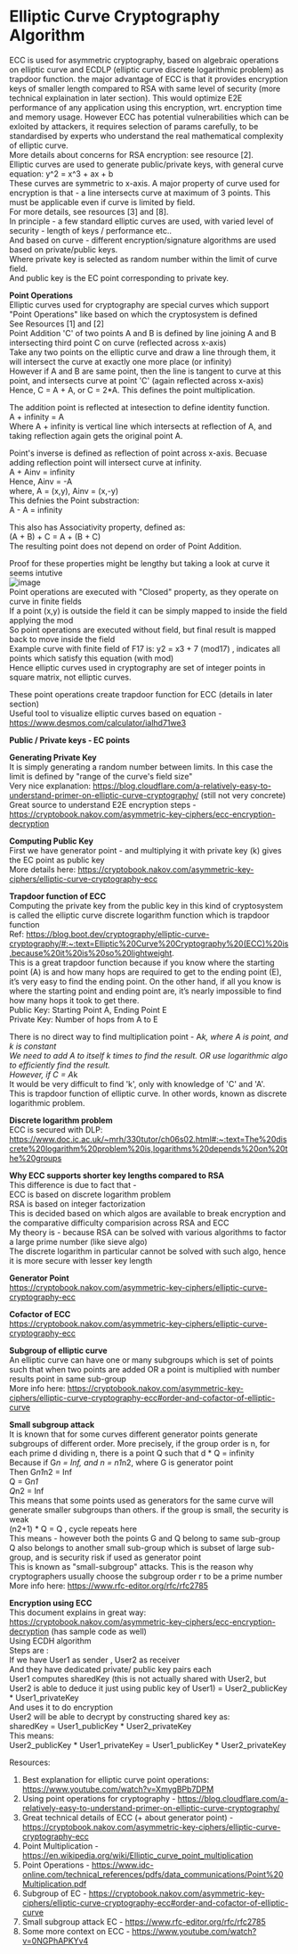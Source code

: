 
# Elliptic Curve Cryptography Algorithm

ECC is used for asymmetric cryptography, based on algebraic operations on elliptic curve and ECDLP (elliptic curve discrete logarithmic problem) as trapdoor function. the major advantage of ECC is that it provides encryption keys of smaller length compared to RSA with same level of security (more technical explaination in later section). This would optimize E2E performance of any application using this encryption, wrt. encryption time and memory usage. However ECC has potential vulnerabilities which can be exloited by attackers, it requires selection of params carefully, to be standardised by experts who understand the real mathematical complexity of elliptic curve.  
More details about concerns for RSA encryption: see resource [2].  
Elliptic curves are used to generate public/private keys, with general curve equation: y^2 = x^3 + ax + b  
These curves are symmetric to x-axis. A major property of curve used for encryption is that - a line intersects curve at maximum of 3 points. This must be applicable even if curve is limited by field.  
For more details, see resources [3] and [8].     
In principle - a few standard elliptic curves are used, with varied level of security - length of keys / performance etc..  
And based on curve - different encryption/signature algorithms are used based on private/public keys.   
Where private key is selected as random number within the limit of curve field.  
And public key is the EC point corresponding to private key.  

**Point Operations**  
Elliptic curves used for cryptography are special curves which support "Point Operations" like based on which the cryptosystem is defined  
See Resources [1] and [2]  
Point Addition 'C' of two points A and B is defined by line joining A and B intersecting third point C on curve (reflected across x-axis)  
Take any two points on the  elliptic curve and draw a line through them, it will intersect the curve at exactly one more place (or infinity)  
However if A and B are same point, then the line is tangent to curve at this point, and intersects curve at point 'C' (again reflected across x-axis)  
Hence, C = A + A, or C = 2*A. This defines the point multiplication.  

The addition point is reflected at intesection to define identity function.  
A + infinity = A  
Where A + infinity is vertical line which intersects at reflection of A, and taking reflection again gets the original point A.  

Point's inverse is defined as reflection of point across x-axis. Becuase adding reflection point will intersect curve at infinity.  
A + Ainv = infinity  
Hence, Ainv = -A  
where, A = (x,y), Ainv = (x,-y)  
This defnies the Point substraction:  
A - A = infinity  

This also has Associativity property, defined as:  
(A + B) + C = A + (B + C)  
The resulting point does not depend on order of Point Addition.    

Proof for these properties might be lengthy but taking a look at curve it seems intutive  
![image](https://user-images.githubusercontent.com/29455503/202861980-951463d6-6821-485a-a01b-b56467394b90.png)  
Point operations are executed with "Closed" property, as they operate on curve in finite fields  
If a point (x,y) is outside the field it can be simply mapped to inside the field applying the mod  
So point operations are executed without field, but final result is mapped back to move inside the field  
Example curve with finite field of F17 is: y2 = x3 + 7 (mod17) , indicates all points which satisfy this equation (with mod)  
Hence elliptic curves used in cryptography are set of integer points in square matrix, not elliptic curves.  

These point operations create trapdoor function for ECC (details in later section)  
Useful tool to visualize elliptic curves based on equation - https://www.desmos.com/calculator/ialhd71we3  

**Public / Private keys - EC points**  

**Generating Private Key**  
It is simply generating a random number between limits. In this case the limit is defined by "range of the curve's field size"  
Very nice explanation: https://blog.cloudflare.com/a-relatively-easy-to-understand-primer-on-elliptic-curve-cryptography/ (still not very concrete)  
Great source to understand E2E encryption steps - https://cryptobook.nakov.com/asymmetric-key-ciphers/ecc-encryption-decryption  

**Computing Public Key**  
First we have generator point - and multiplying it with private key (k) gives the EC point as public key  
More details here: https://cryptobook.nakov.com/asymmetric-key-ciphers/elliptic-curve-cryptography-ecc  

**Trapdoor function of ECC**  
Computing the private key from the public key in this kind of cryptosystem is called the elliptic curve discrete logarithm function which is trapdoor function  
Ref: https://blog.boot.dev/cryptography/elliptic-curve-cryptography/#:~:text=Elliptic%20Curve%20Cryptography%20(ECC)%20is,because%20it%20is%20so%20lightweight.  
This is a great trapdoor function because if you know where the starting point (A) is and how many hops are required to get to the ending point (E), it’s very easy to find the ending point. On the other hand, if all you know is where the starting point and ending point are, it’s nearly impossible to find how many hops it took to get there.  
Public Key: Starting Point A, Ending Point E  
Private Key: Number of hops from A to E  

There is no direct way to find multiplication point - A*k, where A is point, and k is constant  
We need to add A to itself k times to find the result. OR use logarithmic algo to efficiently find the result.  
However, if C = A*k  
It would be very difficult to find 'k', only with knowledge of 'C' and 'A'.  
This is trapdoor function of elliptic curve. In other words, known as discrete logarithmic problem.  

**Discrete logarithm problem**  
ECC is secured with DLP: https://www.doc.ic.ac.uk/~mrh/330tutor/ch06s02.html#:~:text=The%20discrete%20logarithm%20problem%20is,logarithms%20depends%20on%20the%20groups   

**Why ECC supports shorter key lengths compared to RSA**  
This difference is due to fact that -  
ECC is based on discrete logarithm problem  
RSA is based on integer factorization  
This is decided based on which algos are available to break encryption and the comparative difficulty comparision across RSA and ECC  
My theory is - because RSA can be solved with various algorithms to factor a large prime number (like sieve algo)  
The discrete logarithm in particular cannot be solved with such algo, hence it is more secure with lesser key length  

**Generator Point**  
https://cryptobook.nakov.com/asymmetric-key-ciphers/elliptic-curve-cryptography-ecc  

**Cofactor of ECC**  
https://cryptobook.nakov.com/asymmetric-key-ciphers/elliptic-curve-cryptography-ecc  

**Subgroup of elliptic curve**  
An elliptic curve can have one or many subgroups which is set of points such that when two points are added OR a point is multiplied with number results point in same sub-group  
More info here: https://cryptobook.nakov.com/asymmetric-key-ciphers/elliptic-curve-cryptography-ecc#order-and-cofactor-of-elliptic-curve  

**Small subgroup attack**  
It is known that for some curves different generator points generate subgroups of different order. More precisely, if the group order is n, for each prime d dividing n, there is a point Q such that d * Q = infinity  
Because if G*n = Inf, and n = n1*n2, where G is generator point  
Then G*n1*n2 = Inf  
Q = G*n1  
Q*n2 = Inf  
This means that some points used as generators for the same curve will generate smaller subgroups than others. if the group is small, the security is weak  
(n2+1) * Q = Q , cycle repeats here  
This means - however both the points G and Q belong to same sub-group  
Q also belongs to another small sub-group which is subset of large sub-group, and is security risk if used as generator point  
This is known as "small-subgroup" attacks. This is the reason why cryptographers usually choose the subgroup order r to be a prime number  
More info here: https://www.rfc-editor.org/rfc/rfc2785  

**Encryption using ECC**  
This document explains in great way: https://cryptobook.nakov.com/asymmetric-key-ciphers/ecc-encryption-decryption (has sample code as well)  
Using ECDH algorithm  
Steps are :  
If we have User1 as sender , User2 as receiver  
And they have dedicated private/ public key pairs each  
User1 computes sharedKey (this is not actually shared with User2, but User2 is able to deduce it just using public key of User1) = User2_publicKey * User1_privateKey  
And uses it to do encryption  
User2 will be able to decrypt by constructing shared key as:  
sharedKey = User1_publicKey * User2_privateKey  
This means:  
User2_publicKey * User1_privateKey = User1_publicKey * User2_privateKey  

Resources:  
1. Best explanation for elliptic curve point operations: https://www.youtube.com/watch?v=XmygBPb7DPM  
2. Using point operations for cryptography - https://blog.cloudflare.com/a-relatively-easy-to-understand-primer-on-elliptic-curve-cryptography/  
3. Great technical details of ECC (+ about generator point) - https://cryptobook.nakov.com/asymmetric-key-ciphers/elliptic-curve-cryptography-ecc  
4. Point Multiplication - https://en.wikipedia.org/wiki/Elliptic_curve_point_multiplication  
5. Point Operations - https://www.idc-online.com/technical_references/pdfs/data_communications/Point%20Multiplication.pdf  
6. Subgroup of EC - https://cryptobook.nakov.com/asymmetric-key-ciphers/elliptic-curve-cryptography-ecc#order-and-cofactor-of-elliptic-curve  
7. Small subgroup attack EC - https://www.rfc-editor.org/rfc/rfc2785  
8. Some more context on ECC - https://www.youtube.com/watch?v=0NGPhAPKYv4  

